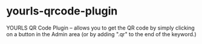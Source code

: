yourls-qrcode-plugin
====================

YOURLS QR Code Plugin – allows you to get the QR code by simply clicking on a button in the Admin area (or by adding ".qr" to the end of the keyword.)
